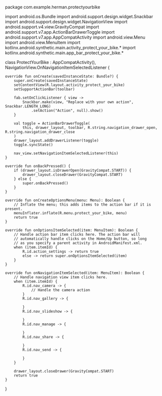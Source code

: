 package com.example.herman.protectyourbike

import android.os.Bundle
import android.support.design.widget.Snackbar
import android.support.design.widget.NavigationView
import android.support.v4.view.GravityCompat
import android.support.v7.app.ActionBarDrawerToggle
import android.support.v7.app.AppCompatActivity
import android.view.Menu
import android.view.MenuItem
import kotlinx.android.synthetic.main.activity_protect_your_bike.*
import kotlinx.android.synthetic.main.app_bar_protect_your_bike.*

class ProtectYourBike : AppCompatActivity(), NavigationView.OnNavigationItemSelectedListener {

    override fun onCreate(savedInstanceState: Bundle?) {
        super.onCreate(savedInstanceState)
        setContentView(R.layout.activity_protect_your_bike)
        setSupportActionBar(toolbar)

        fab.setOnClickListener { view ->
            Snackbar.make(view, "Replace with your own action", Snackbar.LENGTH_LONG)
                .setAction("Action", null).show()
        }

        val toggle = ActionBarDrawerToggle(
            this, drawer_layout, toolbar, R.string.navigation_drawer_open, R.string.navigation_drawer_close
        )
        drawer_layout.addDrawerListener(toggle)
        toggle.syncState()

        nav_view.setNavigationItemSelectedListener(this)
    }

    override fun onBackPressed() {
        if (drawer_layout.isDrawerOpen(GravityCompat.START)) {
            drawer_layout.closeDrawer(GravityCompat.START)
        } else {
            super.onBackPressed()
        }
    }

    override fun onCreateOptionsMenu(menu: Menu): Boolean {
        // Inflate the menu; this adds items to the action bar if it is present.
        menuInflater.inflate(R.menu.protect_your_bike, menu)
        return true
    }

    override fun onOptionsItemSelected(item: MenuItem): Boolean {
        // Handle action bar item clicks here. The action bar will
        // automatically handle clicks on the Home/Up button, so long
        // as you specify a parent activity in AndroidManifest.xml.
        when (item.itemId) {
            R.id.action_settings -> return true
            else -> return super.onOptionsItemSelected(item)
        }
    }

    override fun onNavigationItemSelected(item: MenuItem): Boolean {
        // Handle navigation view item clicks here.
        when (item.itemId) {
            R.id.nav_camera -> {
                // Handle the camera action
            }
            R.id.nav_gallery -> {

            }
            R.id.nav_slideshow -> {

            }
            R.id.nav_manage -> {

            }
            R.id.nav_share -> {

            }
            R.id.nav_send -> {

            }
        }

        drawer_layout.closeDrawer(GravityCompat.START)
        return true
    }
}
